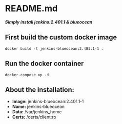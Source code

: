 # README.md

***Simply install jenkins:2.401.1 & blueocean***


## First build the custom docker image

```
docker build -t jenkins-blueocean:2.401.1-1 .
```

## Run the docker container

```
docker-compose up -d
```
  


## About the installation:  

* __Image:__      jenkins-blueocean:2.401.1-1  
* __Name:__       jenkins-blueocean  
* __Data:__       /var/jenkins_home  
* __Certs:__      /certs/client:ro  

